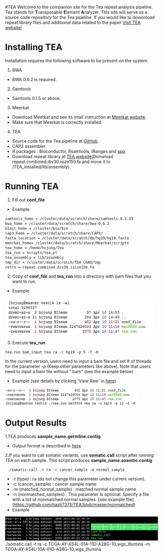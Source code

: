 #TEA
Welcome to the companion site for the Tea repeat analysis pipeline. Tea stands for **T**ransposable **E**lement **A**nalyzer. This site will serve as a source code repository for the Tea pipeline. If you would like to dowonload repeat library files and additional data related to the paper [Visit TEA website!](http://compbio.med.harvard.edu/Tea/)
# Installing TEA
Installation requires the following software to be present on the system: 

1. BWA
 * BWA 0.6.2 is required. 
2. Samtools
 * Samtools 0.1.5 or above. 
3. Meerkat
 * Download Meetkat and see its intall instruction at [Meerkat website](http://compbio.med.harvard.edu/Meerkat/). 
  * Make sure that Meerkat is correctly installed.  
4. TEA
 * Source code for the Tea pipeline at [GitHub](https://github.com/hastj7373/TEA).
 * CAP3 assembler.
 * R packages : Bioconductor, Rsamtools, IRanges and [spp](http://compbio.med.harvard.edu/Supplements/ChIP-seq/).
 * Download repeat library at [TEA website](http://compbio.med.harvard.edu/Tea/)(Donwload repeat.combined.div30.isize150.fa and move it to /TEA_installed/lib/assembly). 

# Running TEA

1. Fill out **conf_file**
 * Example
 ```
samtools_home = /cluster/data/scratch/share/samtools-0.1.19
bwa_home = /cluster/data/scratch/share/bwa-0.6.2
blast_home = /cluster/bio/bin
cap3_home = /cluster/data/scratch/share/CAP3/
fasta_location = /cluster/data/scratch/db/hg19/hg19.fasta
meerkat_home= /cluster/data/scratch/share/Meerkat/scripts
tea_home = /home/hcjung/Tea
tea_run = scripts/tea.pl
tea_assembly = lib/assembly
tmp_dir = /cluster/data/scratch/TEA_COAD/tmp
retro = repeat.combined.div30.isize150.fa
```
2. Copy of **conf_file** and **tea_run** into a directory with bam files that you want to run. 
 * Example
 
  ![Image of secondstep](https://github.com/hastj7373/TEA/blob/master/second_step.gif)

3. Execute **tea_run** 
 ```
 tea.run bam_input tea ra -c hg19 -p 5 -f -K
 ```
 In the current version, users need to input a bam file and set # of threads for the parameter *-p* (Keep other parameters like above). Note that users need to input a bam file without ".bam" (see the example below)
  * Example (see details by clicking 'View Raw' in [here](https://github.com/hastj7373/TEA/blob/master/Example.docx))
  
  ![Image of thridstep](https://github.com/hastj7373/TEA/blob/master/third_step.gif)
 
# Output Results

1.TEA produces **sample_name.germline.contig**
 * Output format is described in [here](https://github.com/hastj7373/TEA/blob/master/output_format.txt)

2.If you want to call somatic variants, use **somatic.call** script after running TEA on each sample. This script produces  **sample_name.soamtic.contig**
```
 ./somatic.call -t ra -c cancer_sample -m normal_sample 
```
* -t (type) : ra (do not change this parameter under current version). 
* -c (cancer_sample) : cancer sample name
* -m (matched_normal_sample) : matched normal sample name
* -n (nonmatched_samples) : This parameter is optional. Specify a file with a list of nonmatched normal samples. [see example file] (https://github.com/hastj7373/TEA/blob/master/nonmatched)
 * Example

 ![Image of thridstep](https://github.com/hastj7373/TEA/blob/master/fourth_step.png)
 ./somatic.call -t ra -c TCGA-AY-A54L-01A-11D-A28G-10_wgs_Illumina -m TCGA-AY-A54L-10A-01D-A28G-10_wgs_Illumina